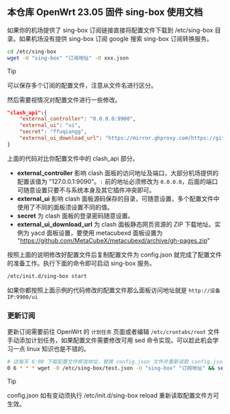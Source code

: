 ## 本仓库 OpenWrt 23.05 固件 sing-box 使用文档

如果你的机场提供了 sing-box 订阅链接直接将配置文件下载到 /etc/sing-box 目录。如果机场没有提供 sing-box 订阅 google 搜索 sing-box 订阅转换服务。

```bash
cd /etc/sing-box
wget -U "sing-box" "订阅地址" -O xxx.json
```

> [!TIP]
> 可以保存多个订阅的配置文件，注意从文件名进行区分。

然后需要视情况对配置文件进行一些修改。

```json
"clash_api":{ 
    "external_controller": "0.0.0.0:9900",
    "external_ui": "ui",
    "secret": "ffuqiangg",
    "external_ui_download_url": "https://mirror.ghproxy.com/https://github.com/MetaCubeX/Yacd-meta/archive/gh-pages.  zip"
}
```

上面的代码对比你配置文件中的 clash_api 部分。 
- **external_controller** 影响 clash 面板的访问地址及端口，大部分机场提供的配置该值为 "127.0.0.1:9090"。`:` 前的地址必须修改为 `0.0.0.0`，后面的端口可随意设置只要不与系统本身及其它插件冲突即可。
- **external_ui** 影响 clash 面板源码保存的目录，可随意设置，多个配置文件中使用了不同的面板须设置不同的值。
- **secret** 为 clash 面板的登录密码随意设置。
- **external_ui_download_url** 为 clash 面板静态网页资源的 ZIP 下载地址。实例为 yacd 面板设置，要使用 metacubexd 面板设置为 "https://github.com/MetaCubeX/metacubexd/archive/gh-pages.zip"

按照上面的说明修改好配置文件后复制配置文件为 config.json 就完成了配置文件的准备工作。执行下面的命令即可启动 sing-box 服务。

```bash
/etc/init.d/sing-box start
```

如果你都按照上面示例的代码修改的配置文件那么面板访问地址就是 `http://设备IP:9900/ui`

### 更新订阅

更新订阅需要前往 OpenWrt 的 `计划任务` 页面或者编辑 `/etc/crontabs/root` 文件手动添加计划任务，如果配置文件需要修改可用 sed 命令实现。可以趁此机会学习一点 linux 知识也是不错的。

```bash
# 这每天 6:00 下载配置文件修改地址，替换 config.json 文件并重新读取 config.json
0 6 * * * wget -O /etc/sing-box/test.json -U "sing-box" "订阅地址" && sed -i 's/127.0.0.1:9090/0.0.0.0:9900/' /etc/sing-box/test.json && cp -f /etc/sing-box/test.json /etc/sing-box/config.json && /etc/init.d/sing-box reload
```

> [!TIP]
> config.json 如有变动须执行 /etc/init.d/sing-box reload 重新读取配置文件方可生效。
